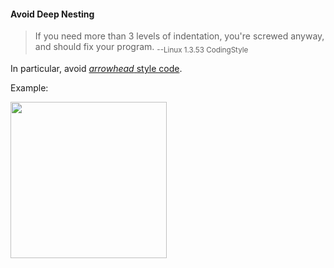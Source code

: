 <div id="title">

#### Avoid Deep Nesting

</div>

<div id="body">

>If you need more than 3 levels of indentation, you're screwed anyway, and should fix your program. <sub>--Linux 1.3.53 CodingStyle</sub>

In particular, avoid [_arrowhead_ style code](https://blog.codinghorror.com/flattening-arrow-code/).

<tip-box>

Example:

<img src="{{baseUrl}}/codeQuality/practices/avoidDeepNesting/images/arrowheadStyle.png" height="250" />
<p/>

</tip-box>

</div>